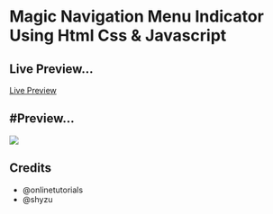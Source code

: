  <h1>Magic Navigation Menu Indicator Using Html Css & Javascript</h1>
<p align="center">
<h2>Live Preview...</h2>
 <a href="https://lucky5isuru.github.io/Website-Login-And-Register-Page-Using-HTML-CSS-JavaScript/">Live Preview</a>
</p>

<p align="center">
<h2>#Preview...</h2>
 <img src="https://telegra.ph/file/cc0db6cd846205d15d7ec.png" />
</p>


<h2>Credits</h2>

- @onlinetutorials
- @shyzu

